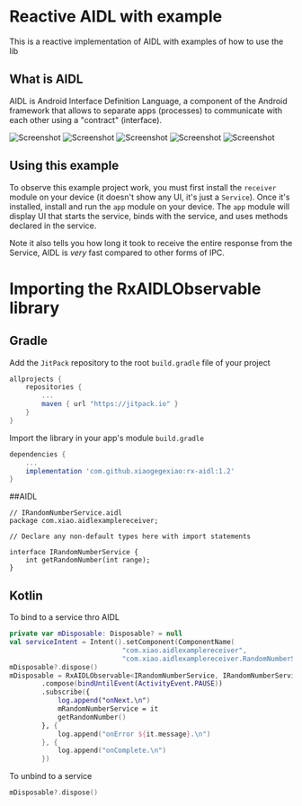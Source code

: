 # Reactive AIDL with example

This is a reactive implementation of AIDL with examples of how to use the lib

## What is AIDL
AIDL is Android Interface Definition Language, a component of the Android framework
that allows to separate apps (processes) to communicate with each other using a "contract" (interface).

![Screenshot](https://github.com/xiaogegexiao/rxaidl/blob/master/screenshots/screenshot_client1.png)
![Screenshot](https://github.com/xiaogegexiao/rxaidl/blob/master/screenshots/screenshot_client2.png)
![Screenshot](https://github.com/xiaogegexiao/rxaidl/blob/master/screenshots/screenshot_client3.png)
![Screenshot](https://github.com/xiaogegexiao/rxaidl/blob/master/screenshots/screenshot_client4.png)
![Screenshot](https://github.com/xiaogegexiao/rxaidl/blob/master/screenshots/screenshot_receiver.png)

## Using this example

To observe this example project work, you must first install the `receiver` module on your device
(it doesn't show any UI, it's just a `Service`). Once it's installed, install and run the `app` module
on your device. The `app` module will display UI that starts the service, binds with the service,
and uses methods declared in the service.

Note it also tells you how long it took to receive the entire response from the Service, AIDL is *very* fast
compared to other forms of IPC.

# Importing the RxAIDLObservable library
## Gradle
Add the ```JitPack``` repository to the root ```build.gradle``` file of your project
```groovy
allprojects {
	repositories {
		...
		maven { url "https://jitpack.io" }
	}
}
```

Import the library in your app's module ```build.gradle```
```groovy
dependencies {
    ...
    implementation 'com.github.xiaogegexiao:rx-aidl:1.2'
}
```

##AIDL
```aidl
// IRandomNumberService.aidl
package com.xiao.aidlexamplereceiver;

// Declare any non-default types here with import statements

interface IRandomNumberService {
    int getRandomNumber(int range);
}

```

## Kotlin
To bind to a service thro AIDL 
```kotlin
private var mDisposable: Disposable? = null
val serviceIntent = Intent().setComponent(ComponentName(
                            "com.xiao.aidlexamplereceiver",
                            "com.xiao.aidlexamplereceiver.RandomNumberService"))
mDisposable?.dispose()
mDisposable = RxAIDLObservable<IRandomNumberService, IRandomNumberService.Stub>(this, serviceIntent, IRandomNumberService::class.java, IRandomNumberService.Stub::class.java)
        .compose(bindUntilEvent(ActivityEvent.PAUSE))
        .subscribe({
            log.append("onNext.\n")
            mRandomNumberService = it
            getRandomNumber()
        }, {
            log.append("onError ${it.message}.\n")
        }, {
            log.append("onComplete.\n")
        })
```

To unbind to a service 
```kotlin
mDisposable?.dispose()
```